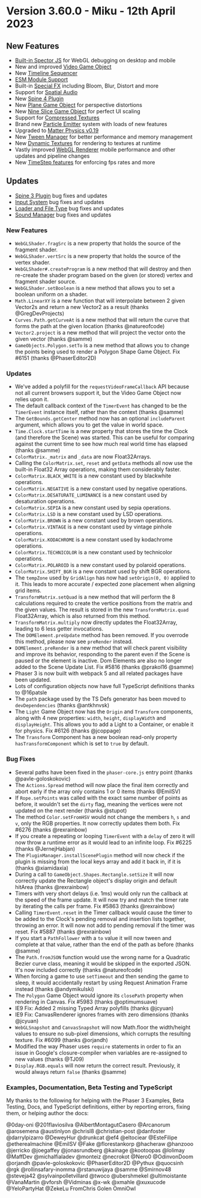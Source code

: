 # Version 3.60.0 - Miku - 12th April 2023

## New Features

* [Built-in Spector JS](Spector.md) for WebGL debugging on desktop and mobile
* New and improved [Video Game Object](VideoGameObject.md)
* New [Timeline Sequencer](Timeline.md)
* [ESM Module Support](ESMSupport.md)
* Built-in [Special FX](SpecialFX.md) including Bloom, Blur, Distort and more
* Support for [Spatial Audio](SpatialAudio.md)
* New [Spine 4 Plugin](Spine4.md)
* New [Plane Game Object](PlaneGameObject.md) for perspective distortions
* New [Nine Slice Game Object](NineSliceGameObject.md) for perfect UI scaling
* Support for [Compressed Textures](CompressedTextures.md)
* Brand new [Particle Emitter](ParticleEmitter.md) system with loads of new features
* Upgraded to [Matter Physics v0.19](MatterPhysics.md)
* New [Tween Manager](TweenManager.md) for better performance and memory management
* New [Dynamic Textures](DynamicTextures.md) for rendering to textures at runtime
* Vastly improved [WebGL Renderer](WebGLRenderer.md) mobile performance and other updates and pipeline changes
* New [TimeStep features](TimeStep.md) for enforcing fps rates and more

## Updates

* [Spine 3 Plugin](Spine3.md) bug fixes and updates
* [Input System](Input.md) bug fixes and updates
* [Loader and File Type](Loader.md) bug fixes and updates
* [Sound Manager](Sound.md) bug fixes and updates


### New Features

* `WebGLShader.fragSrc` is a new property that holds the source of the fragment shader.
* `WebGLShader.vertSrc` is a new property that holds the source of the vertex shader.
* `WebGLShader#.createProgram` is a new method that will destroy and then re-create the shader program based on the given (or stored) vertex and fragment shader source.
* `WebGLShader.setBoolean` is a new method that allows you to set a boolean uniform on a shader.
* `Math.LinearXY` is a new function that will interpolate between 2 given Vector2s and return a new Vector2 as a result (thanks @GregDevProjects)
* `Curves.Path.getCurveAt` is a new method that will return the curve that forms the path at the given location (thanks @natureofcode)
* `Vector2.project` is a new method that will project the vector onto the given vector (thanks @samme)
* `GameObjects.Polygon.setTo` is a new method that allows you to change the points being used to render a Polygon Shape Game Object. Fix #6151 (thanks @PhaserEditor2D)

### Updates

* We've added a polyfill for the `requestVideoFrameCallback` API because not all current browsers support it, but the Video Game Object now relies upon it.
* The default callback context of the `TimerEvent` has changed to be the `TimerEvent` instance itself, rather than the context (thanks @samme)
* The `GetBounds.getCenter` method now has an optional `includeParent` argument, which allows you to get the value in world space.
* `Time.Clock.startTime` is a new property that stores the time the Clock (and therefore the Scene) was started. This can be useful for comparing against the current time to see how much real world time has elapsed (thanks @samme)
* `ColorMatrix._matrix` and `_data` are now Float32Arrays.
* Calling the `ColorMatrix.set`, `reset` and `getData` methods all now use the built-in Float32 Array operations, making them considerably faster.
* `ColorMatrix.BLACK_WHITE` is a new constant used by blackwhite operations.
* `ColorMatrix.NEGATIVE` is a new constant used by negative operations.
* `ColorMatrix.DESATURATE_LUMINANCE` is a new constant used by desaturation operations.
* `ColorMatrix.SEPIA` is a new constant used by sepia operations.
* `ColorMatrix.LSD` is a new constant used by LSD operations.
* `ColorMatrix.BROWN` is a new constant used by brown operations.
* `ColorMatrix.VINTAGE` is a new constant used by vintage pinhole operations.
* `ColorMatrix.KODACHROME` is a new constant used by kodachrome operations.
* `ColorMatrix.TECHNICOLOR` is a new constant used by technicolor operations.
* `ColorMatrix.POLAROID` is a new constant used by polaroid operations.
* `ColorMatrix.SHIFT_BGR` is a new constant used by shift BGR operations.
* The `tempZone` used by `GridAlign` has now had `setOrigin(0, 0)` applied to it. This leads to more accurate / expected zone placement when aligning grid items.
* `TransformMatrix.setQuad` is a new method that will perform the 8 calculations required to create the vertice positions from the matrix and the given values. The result is stored in the new `TransformMatrix.quad` Float32Array, which is also returned from this method.
* `TransformMatrix.multiply` now directly updates the Float32Array, leading to 6 less getter invocations.
* The `DOMElement.preUpdate` method has been removed. If you overrode this method, please now see `preRender` instead.
* `DOMElement.preRender` is a new method that will check parent visibility and improve its behavior, responding to the parent even if the Scene is paused or the element is inactive. Dom Elements are also no longer added to the Scene Update List. Fix #5816 (thanks @prakol16 @samme)
* Phaser 3 is now built with webpack 5 and all related packages have been updated.
* Lots of configuration objects now have full TypeScript definitions thanks to @16patsle
* The `path` package used by the TS Defs generator has been moved to `devDependencies` (thanks @antkhnvsk)
* The `Light` Game Object now has the `Origin` and `Transform` components, along with 4 new properties: `width`, `height`, `displayWidth` and `displayHeight`. This allows you to add a Light to a Container, or enable it for physics. Fix #6126 (thanks @jcoppage)
* The `Transform` Component has a new boolean read-only property `hasTransformComponent` which is set to `true` by default.

### Bug Fixes

* Several paths have been fixed in the `phaser-core.js` entry point (thanks @pavle-goloskokovic)
* The `Actions.Spread` method will now place the final item correctly and abort early if the array only contains 1 or 0 items (thanks @EmilSV)
* If `Rope.setPoints` was called with the exact same number of points as before, it wouldn't set the `dirty` flag, meaning the vertices were not updated on the next render (thanks @stupot)
* The method `Color.setFromHSV` would not change the members `h`, `s` and `v`, only the RGB properties. It now correctly updates them both. Fix #6276 (thanks @rexrainbow)
* If you create a repeating or looping `TimerEvent` with a `delay` of zero it will now throw a runtime error as it would lead to an infinite loop. Fix #6225 (thanks @JernejHabjan)
* The `PluginManager.installScenePlugin` method will now check if the plugin is missing from the local keys array and add it back in, if it is (thanks @xiamidaxia)
* During a call to `GameObject.Shapes.Rectangle.setSize` it will now correctly update the Rectangle object's display origin and default hitArea (thanks @rexrainbow)
* Timers with very short delays (i.e. 1ms) would only run the callback at the speed of the frame update. It will now try and match the timer rate by iterating the calls per frame. Fix #5863 (thanks @rexrainbow)
* Calling `TimerEvent.reset` in the Timer callback would cause the timer to be added to the Clock's pending removal and insertion lists together, throwing an error. It will now not add to pending removal if the timer was reset. Fix #5887 (thanks @rexrainbow)
* If you start a `PathFollower` with a `to` value it will now tween and complete at that value, rather than the end of the path as before (thanks @samme)
* The `Path.fromJSON` function would use the wrong name for a Quadratic Bezier curve class, meaning it would be skipped in the exported JSON. It's now included correctly (thanks @natureofcode)
* When forcing a game to use `setTimeout` and then sending the game to sleep, it would accidentally restart by using Request Animation Frame instead (thanks @andymikulski)
* The `Polygon` Game Object would ignore its `closePath` property when rendering in Canvas. Fix #5983 (thanks @optimumsuave)
* IE9 Fix: Added 2 missing Typed Array polyfills (thanks @jcyuan)
* IE9 Fix: CanvasRenderer ignores frames with zero dimensions (thanks @jcyuan)
* `WebGLSnapshot` and `CanvasSnapshot` will now Math.floor the width/height values to ensure no sub-pixel dimensions, which corrupts the resulting texture. Fix #6099 (thanks @orjandh)
* Modified the way Phaser uses `require` statements in order to fix an issue in Google's closure-compiler when variables are re-assigned to new values (thanks @TJ09)
* `Display.RGB.equals` will now return the correct result. Previously, it would always return `false` (thanks @samme)

### Examples, Documentation, Beta Testing and TypeScript

My thanks to the following for helping with the Phaser 3 Examples, Beta Testing, Docs, and TypeScript definitions, either by reporting errors, fixing them, or helping author the docs:

@0day-oni
@201flaviosilva
@AlbertMontagutCasero
@Arcanorum
@arosemena
@austinlyon
@chrisl8
@christian-post
@danfoster
@darrylpizarro
@DeweyHur
@drunkcat
@ef4
@eltociear
@EsteFilipe
@etherealmachine
@EmilSV
@Fake
@florestankorp
@hacheraw
@hanzooo
@jerricko
@joegaffey
@jonasrundberg
@kainage
@kootoopas
@lolimay
@MaffDev
@michalfialadev
@monteiz
@necrokot
@Nero0
@OdinvonDoom
@orjandh
@pavle-goloskokovic
@PhaserEditor2D
@Pythux
@quocsinh
@rgk
@rollinsafary-inomma
@rstanuwijaya
@samme
@Smirnov48
@steveja42
@sylvainpolletvillard
@twoco
@ubershmekel
@ultimoistante
@VanaMartin
@vforsh
@Vidminas
@x-wk
@xmahle
@xuxucode
@YeloPartyHat
@ZekeLu
FromChris
Golen
OmniOwl
